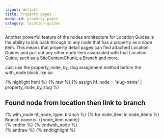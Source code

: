 ```yaml
---
layout: default
title: Property pages
modal-id: property-pages
category: location-guides
---
```

Another powerful feature of the nodes architecture for Location Guides is the ability to link back through to any node that has a property as a node item. This means that property detail pages can find attached Location Guides and pull out any other node item associated with that Location Guide, such as a SiteContentChunk, a Branch and more. 

Just use the property_node_by_slug assignment method before the with_node block like so:

{% highlight html %}
{% raw %}
{% assign hf_node = 'slug-name' | property_node_by_slug %}
<h2>Found node from location then link to branch</h2>
<div class="node">
 {% with_node hf_node, type: branch %}
  {% for node_item in node_items %}
   Branch name is: {{node_item.name}}</br>
  {% endfor %}
 {% endwith_node %}
</div>
{% endraw %}
{% endhighlight %}